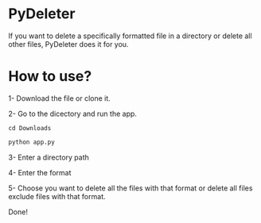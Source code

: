 # PyDeleter
If you want to delete a specifically formatted file in a directory or delete all other files, PyDeleter does it for you.

# How to use?
1- Download the file or clone it.

2- Go to the dicectory and run the app.

```
cd Downloads
```

```python
python app.py
```

3- Enter a directory path

4- Enter the format

5- Choose you want to delete all the files with that format or delete all files exclude files with that format.

Done!

